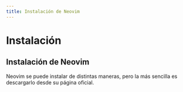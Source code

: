 ```yaml
---
title: Instalación de Neovim
---
```


# Instalación

## Instalación de Neovim

Neovim se puede instalar de distintas maneras, pero la más sencilla es descargarlo desde su página oficial.

